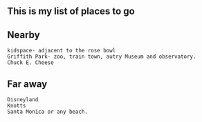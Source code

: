 ## This is my list of places to go

## Nearby
	kidspace- adjacent to the rose bowl
	Griffith Park- zoo, train town, autry Museum and observatory.
	Chuck E. Cheese

## Far away
	Disneyland
	Knotts
	Santa Monica or any beach.



